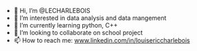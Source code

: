 - 👋 Hi, I’m @LECHARLEBOIS
- 👀 I’m interested in data analysis and data mangement
- 🌱 I’m currently learning python, C++
- 💞️ I’m looking to collaborate on school project
- 📫 How to reach me: www.linkedin.com/in/louisericcharlebois

<!---
LECHARLEBOIS/LECHARLEBOIS is a ✨ special ✨ repository because its `README.md` (this file) appears on your GitHub profile.
You can click the Preview link to take a look at your changes.
--->
